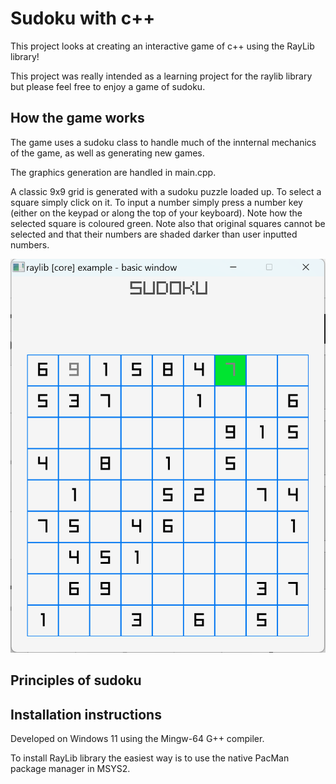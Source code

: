 # Sudoku with c++

This project looks at creating an interactive game of c++ using the RayLib library!

This project was really intended as a learning project for the raylib library but please feel free to enjoy a game of sudoku.

## How the game works

The game uses a sudoku class to handle much of the innternal mechanics of the game, as well as generating new games.


The graphics generation are handled in main.cpp. 

A classic 9x9 grid is generated with a sudoku puzzle loaded up. To select a square simply click on it. To input a number simply press a number key (either on the keypad or along the top of your keyboard). Note how the selected square is coloured green. Note also that original squares cannot be selected and that their numbers are shaded darker than user inputted numbers.

![Sudoku Game board](https://github.com/jscanlo1/sudoku/blob/master/images/sudoku.png)  

## Principles of sudoku


## Installation instructions

Developed on Windows 11 using the Mingw-64 G++ compiler.

To install RayLib library the easiest way is to use the native PacMan package manager in MSYS2.